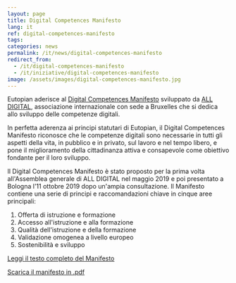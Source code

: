 ```yaml
---
layout: page
title: Digital Competences Manifesto
lang: it
ref: digital-competences-manifesto
tags:
categories: news
permalink: /it/news/digital-competences-manifesto
redirect_from:
  - /it/digital-competences-manifesto
  - /it/iniziative/digital-competences-manifesto
image: /assets/images/digital-competences-manifesto.jpg
---
```


Eutopian aderisce al [Digital Competences Manifesto](https://all-digital.org/manifesto/) sviluppato da [ALL DIGITAL](https://all-digital.org/), associazione internazionale con sede a Bruxelles che si dedica allo sviluppo delle competenze digitali.

In perfetta aderenza ai principi statutari di Eutopian, il Digital Competences Manifesto riconosce che le competenze digitali sono necessarie in tutti gli aspetti della vita, in pubblico e in privato, sul lavoro e nel tempo libero, e pone il miglioramento della cittadinanza attiva e consapevole come obiettivo fondante per il loro sviluppo.

Il Digital Competences Manifesto è stato proposto per la prima volta all'Assemblea generale di ALL DIGITAL nel maggio 2019 e poi presentato a Bologna l'11 ottobre 2019 dopo un'ampia consultazione. Il Manifesto contiene una serie di principi e raccomandazioni chiave in cinque aree principali:

1. Offerta di istruzione e formazione
2. Accesso all'istruzione e alla formazione
3. Qualità dell'istruzione e della formazione
4. Validazione omogenea a livello europeo
5. Sostenibilità e sviluppo

[Leggi il testo completo del Manifesto](https://all-digital.org/digital-competences-manifesto/)

[Scarica il manifesto in .pdf](https://all-digital.org/wp-content/uploads/2019/11/Manifesto_online-viewing.pdf)
